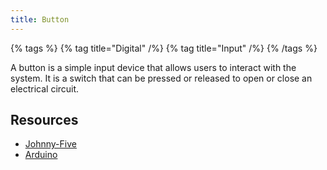 ```yaml
---
title: Button
---
```


{% tags %}
{% tag title="Digital" /%}
{% tag title="Input" /%}
{% /tags %}

A button is a simple input device that allows users to interact with the system. It is a switch that can be pressed or released to open or close an electrical circuit.

## Resources

- [Johnny-Five](https://johnny-five.io/api/button/)
- [Arduino](https://docs.arduino.cc/built-in-examples/digital/Button/)
